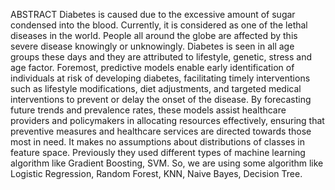ABSTRACT Diabetes is caused due to the excessive amount of sugar condensed into the blood. Currently, it is considered as one of the lethal diseases in the world. People all around the globe are affected by this severe disease knowingly or unknowingly. Diabetes is seen in all age groups these days and they are attributed to lifestyle, genetic, stress and age factor. Foremost, predictive models enable early identification of individuals at risk of developing diabetes, facilitating timely interventions such as lifestyle modifications, diet adjustments, and targeted medical interventions to prevent or delay the onset of the disease. By forecasting future trends and prevalence rates, these models assist healthcare providers and policymakers in allocating resources effectively, ensuring that preventive measures and healthcare services are directed towards those most in need. It makes no assumptions about distributions of classes in feature space. Previously they used different types of machine learning algorithm like Gradient Boosting, SVM. So, we are using some algorithm like Logistic Regression, Random Forest, KNN, Naive Bayes, Decision Tree.
